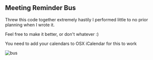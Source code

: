 Meeting Reminder Bus
---

Threw this code together extremely hastily I performed little to no prior planning when I wrote it.

Feel free to make it better, or don't whatever :)

You need to add your calendars to OSX iCalendar for this to work

![bus](https://raw.githubusercontent.com/boxidau/meeting_reminder/master/bus.jpg, "Reminder Bus")
